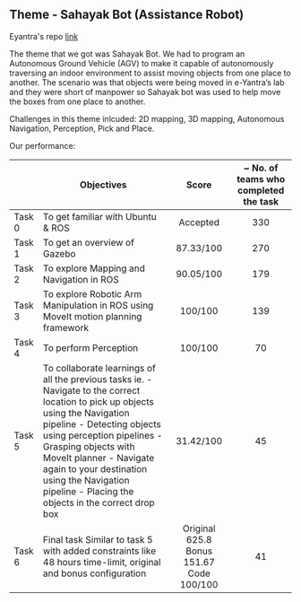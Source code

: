 ## Theme - Sahayak Bot (Assistance Robot)
Eyantra's repo [link](https://github.com/vishalgpt579/sahayak_bot)

The theme that we got was Sahayak Bot. We had to program an Autonomous Ground Vehicle (AGV) to make it capable of autonomously traversing an indoor environment to assist moving objects from one place to another. The scenario was that objects were being moved in e-Yantra’s lab and they were short of manpower so Sahayak bot was used to help move the boxes from one place to another.

Challenges in this theme inlcuded: 2D mapping, 3D mapping, Autonomous Navigation, Perception, Pick and Place.

Our performance:

|        	| Objectives                                                                                                                                                                                                                                                                                                                                             	| Score                                    	| ~ No. of teams who completed the task 	|
|----------	|--------------------------------------------------------------------------------------------------------------------------------------------------------------------------------------------------------------------------------------------------------------------------------------------------------------------------------------------------------	|:------------------------------------------:	|:-------------------------------------:	|
| Task 0 | To get familiar with Ubuntu & ROS                                                                                                                                                                                                                                                                                                                      	|                 Accepted                 	|                  330                  	|
| Task 1 	| To get an overview of Gazebo                                                                                                                                                                                                                                                                                                                           	|                 87.33/100                	|                  270                  	|
| Task 2 	| To explore Mapping and Navigation in ROS                                                                                                                                                                                                                                                                                                               	|                 90.05/100                	|                  179                  	|
| Task 3 	| To explore Robotic Arm Manipulation in ROS using MoveIt motion planning framework                                                                                                                                                                                                                                                                      	|                  100/100                 	|                  139                  	|
| Task 4 	| To perform Perception                                                                                                                                                                                                                                                                                                                                  	|                  100/100                 	|                   70                  	|
| Task 5 	| To collaborate learnings of all the previous tasks ie. - Navigate to the correct location to pick up objects    using the Navigation pipeline - Detecting objects using perception pipelines - Grasping objects with MoveIt planner - Navigate again to your destination using the   Navigation pipeline - Placing the objects in the correct drop box 	|                 31.42/100                	|                   45                  	|
| Task 6 	| Final task Similar to task 5 with added constraints like 48 hours time-limit, original and bonus configuration                                                                                                                                                                                                                                         	| Original 625.8 Bonus 151.67 Code 100/100 	|                   41                  	|
